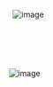 ⠀⠀ㅤㅤ ㅤ ㅤ ㅤ ㅤ ㅤ ㅤ ㅤ ㅤ ㅤ ㅤ 
-
<div align="center"> 
 
<div/>
ㅤ

 ㅤ![image](https://64.media.tumblr.com/e4383bd84b941145597495c8c71054ce/61d0bde25e279c58-0e/s75x75_c1/f527d6e0dd642ae468c5604403b8742414171ca1.gifv)
 

ㅤㅤㅤㅤㅤㅤㅤㅤㅤㅤㅤㅤㅤㅤㅤㅤㅤㅤㅤㅤㅤㅤㅤㅤㅤㅤㅤㅤㅤㅤㅤㅤㅤㅤㅤㅤㅤㅤㅤㅤㅤㅤㅤㅤㅤㅤㅤㅤㅤㅤㅤㅤㅤㅤㅤㅤㅤㅤㅤㅤㅤㅤㅤㅤㅤㅤㅤㅤㅤㅤㅤㅤㅤㅤㅤㅤㅤㅤㅤㅤㅤㅤㅤㅤㅤㅤㅤㅤㅤㅤㅤㅤㅤㅤㅤㅤㅤㅤㅤㅤㅤㅤㅤㅤㅤ
<p align="center">

 ![image](https://i.pinimg.com/736x/84/d8/55/84d855e2bf0b0906b4c7b7e92411818c.jpg) 
</p>
  
   <p align="center">
     ⠀⠀⠀⠀⠀
